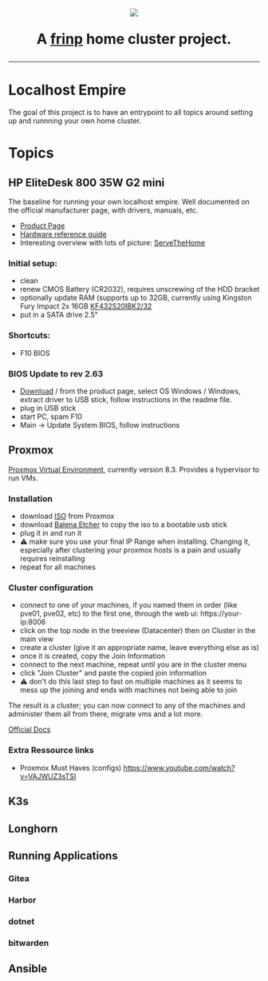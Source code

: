 <h1 align="center" style="border-bottom: none">
  <img src="https://github.com/user-attachments/assets/bcd43211-d818-43a5-95fd-0b12b9c0123b"/><br>

<p align="center">A <a href="https://github.com/frinp">frinp</a> home cluster project.</p>
</h1>
<h3></h3>

---


# Localhost Empire

The goal of this project is to have an entrypoint to all topics around setting up and runnning your own home cluster.

# Topics

## HP EliteDesk 800 35W G2 mini 
The baseline for running your own localhost empire. Well documented on the official manufacturer page, with drivers, manuals, etc.
- [Product Page](https://support.hp.com/us-en/product/details/hp-elitedesk-800-35w-g2-desktop-mini-pc/7633266)
- [Hardware reference guide](https://h10032.www1.hp.com/ctg/Manual/c04830607.pdf)
- Interesting overview with lots of picture: [ServeTheHome](https://www.servethehome.com/hp-elitedesk-800-g2-mini-project-tinyminimicro-ce-review/)

### Initial setup:
- clean
- renew CMOS Battery (CR2032), requires unscrewing of the HDD bracket
- optionally update RAM (supports up to 32GB, currently using Kingston Fury Impact 2x 16GB [KF432S20IBK2/32](https://www.kingston.com/datasheets/KF432S20IBK2_32.pdf)
- put in a SATA drive 2.5"

### Shortcuts:
- F10 BIOS

### BIOS Update to rev 2.63
- [Download](https://ftp.hp.com/pub/softpaq/sp152001-152500/sp152286.exe) / from the product page, select OS Windows / Windows, extract driver to USB stick, follow instructions in the readme file.
- plug in USB stick
- start PC, spam F10
- Main -> Update System BIOS, follow instructions

## Proxmox
[Proxmox Virtual Environment](https://www.proxmox.com/en/products/proxmox-virtual-environment/overview), currently version 8.3. Provides a hypervisor to run VMs. 

### Installation
- download [ISO](https://www.proxmox.com/en/downloads) from Proxmox
- download [Balena Etcher](https://etcher.balena.io/) to copy the iso to a bootable usb stick
- plug it in and run it
- ⚠️ make sure you use your final IP Range when installing. Changing it, especially after clustering your proxmox hosts is a pain and usually requires reinstalling
- repeat for all machines

### Cluster configuration
- connect to one of your machines, if you named them in order (like pve01, pve02, etc) to the first one, through the web ui: https://your-ip:8006
- click on the top node in the treeview (Datacenter) then on Cluster in the main view
- create a cluster (give it an appropriate name, leave everything else as is) 
- once it is created, copy the Join Information
- connect to the next machine, repeat until you are in the cluster menu
- click "Join Cluster" and paste the copied join information
- ⚠️ don't do this last step to fast on multiple machines as it seems to mess up the joining and ends with machines not being able to join

The result is a cluster; you can now connect to any of the machines and administer them all from there, migrate vms and a lot more.

[Official Docs](https://pve.proxmox.com/wiki/Cluster_Manager)

### Extra Ressource links
- Proxmox Must Haves (configs) https://www.youtube.com/watch?v=VAJWUZ3sTSI
## K3s

## Longhorn

## Running Applications

### Gitea
### Harbor
### dotnet
### bitwarden

## Ansible
